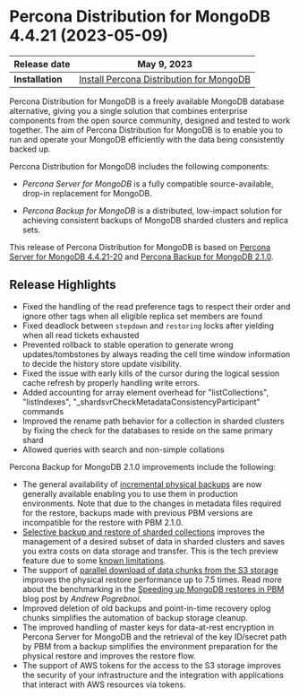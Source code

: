 # Percona Distribution for MongoDB 4.4.21 (2023-05-09)


| **Release date** | May 9, 2023 |
|----------------- | ---------------- | 
| **Installation** | [Install Percona Distribution for MongoDB](installation.md) |

Percona Distribution for MongoDB is a freely available MongoDB database alternative, giving you a single solution that combines enterprise components from the open source community, designed and tested to work together. The aim of Percona Distribution for MongoDB is to enable you to run and operate your
MongoDB efficiently with the data being consistently backed up.

Percona Distribution for MongoDB includes the following components:

* *Percona Server for MongoDB* is a fully compatible source-available, drop-in replacement
for MongoDB.

* *Percona Backup for MongoDB* is a distributed, low-impact solution for achieving
consistent backups of MongoDB sharded clusters and replica sets.

This release of Percona Distribution for MongoDB is based on [Percona Server for MongoDB 4.4.21-20](https://docs.percona.com/percona-server-for-mongodb/4.4/release_notes/4.4.21-20.html) and [Percona Backup for MongoDB 2.1.0](https://docs.percona.com/percona-backup-mongodb/release-notes/2.1.0.html).


## Release Highlights

* Fixed the handling of the read preference tags to respect their order and ignore other tags when all eligible replica set members are found
* Fixed deadlock between `stepdown` and `restoring` locks after yielding when all read tickets exhausted
* Prevented rollback to stable operation to generate wrong updates/tombstones by always reading the cell time window information to decide the history store update visibility.
* Fixed the issue with early kills of the cursor during the logical session cache refresh by properly handling write errors.
* Added accounting for array element overhead for "listCollections", "listIndexes", "_shardsvrCheckMetadataConsistencyParticipant" commands
* Improved the rename path behavior for a collection in sharded clusters by fixing the check for the databases to reside on the same primary shard 
* Allowed queries with search and non-simple collations

Percona Backup for MongoDB 2.1.0 improvements include the following:

* The general availability of [incremental physical backups](https://docs.percona.com/percona-backup-mongodb/features/incremental-backup.html) are now generally available enabling you to use them in production environments. Note that due to the changes in metadata files required for the restore, backups made with previous PBM versions are incompatible for the restore with PBM 2.1.0. 
* [Selective backup and restore of sharded collections](https://docs.percona.com/percona-backup-mongodb/features/selective-backup.html#sharded-collections) improves the management of a desired subset of data in sharded clusters and saves you extra costs on data storage and transfer. This is the tech preview feature due to some [known limitations](https://docs.percona.com/percona-backup-mongodb/features/selective-backup.html#known-limitations).
* The support of [parallel download of data chunks from the S3 storage](https://docs.percona.com/percona-backup-mongodb/usage/restore.html#parallel-data-download) improves the physical restore performance up to 7.5 times. Read more about the benchmarking in the [Speeding up MongoDB restores in PBM](https://www.percona.com/blog/speeding-up-database-restores-in-pbm) blog post by *Andrew Pogrebnoi*.
* Improved deletion of old backups and point-in-time recovery oplog chunks simplifies the automation of backup storage cleanup.
* The improved handling of master keys for data-at-rest encryption in Percona Server for MongoDB and the retrieval of the key ID/secret path by PBM from a backup simplifies the environment preparation for the physical restore and improves the restore flow.
* The support of AWS tokens for the access to the S3 storage improves the security of your infrastructure and the integration with applications that interact with AWS resources via tokens.

